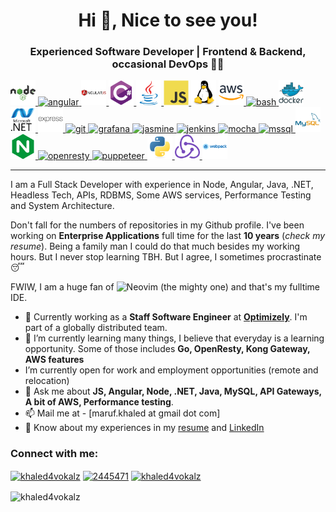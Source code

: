 <h1 align="center">Hi 👋, Nice to see you!</h1>
<h3 align="center">Experienced Software Developer | Frontend & Backend, occasional DevOps 👨‍💻</h3>

<!--![NeoVim](https://img.shields.io/badge/NeoVim-%2357A143.svg?&style=flat-square&logo=neovim&logoColor=white)
![JavaScript](https://img.shields.io/badge/JavaScript-F7DF1E?style=flat-square&logo=javascript&logoColor=black)-->
<!--![TypeScript](https://img.shields.io/badge/TypeScript-007ACC?style=flat-square&logo=typescript&logoColor=white)-->
<!--![Node.js](https://img.shields.io/badge/Node.js-43853D?style=flat-square&logo=node.js&logoColor=white)-->
<!--![Express](https://img.shields.io/badge/Express.js-404D59?style=flat-square&logo=express&logoColor=white)-->
<!--![Angular](https://img.shields.io/badge/Angular-DD0031?flat-square&logo=angular&logoColor=white)-->
<!--![.NET](https://img.shields.io/badge/.NET-512BD4?style=flat-square&logo=.net&logoColor=white)-->
<!--![Java](https://img.shields.io/badge/Java-ED8B00?style=flat-square&logo=openjdk&logoColor=white)-->
<!--![Python](https://img.shields.io/badge/Python-3776AB?style=flat-square&logo=python&logoColor=white)-->
<!--![Lua](https://img.shields.io/badge/Lua-2C2D72?style=flat-square&logo=lua&logoColor=white)-->
<!--![HTML](https://img.shields.io/badge/HTML5-E34F26?style=flat-square&logo=html5&logoColor=white)-->
<!--![MySQL](https://img.shields.io/badge/MySQL-005C84?style=flat-square&logo=mysql&logoColor=white)-->
<!--![MariaDB](https://img.shields.io/badge/MariaDB-003545?style=flat-square&logo=mariadb&logoColor=white)-->
<!--![Redis](https://img.shields.io/badge/redis-%23DD0031.svg?&style=flat-square&logo=redis&logoColor=white)-->
<!--![Linux](https://img.shields.io/badge/Linux-FCC624?style=flat-square&logo=linux&logoColor=black)-->
<!--![Docker](https://img.shields.io/badge/Docker-0CC1F3?style=flat-square&logo=docker&logoColor=white)-->
<!--![AWS](https://img.shields.io/badge/Amazon_AWS-232F3E?style=flat-square&logo=amazon-web-services&logoColor=white)-->
<p align="left"> <a href="https://nodejs.org" target="_blank" rel="noreferrer"> <img src="https://raw.githubusercontent.com/devicons/devicon/master/icons/nodejs/nodejs-original-wordmark.svg" alt="nodejs" width="40" height="40"/> </a> <a href="https://angular.io" target="_blank" rel="noreferrer"> <img src="https://angular.io/assets/images/logos/angular/angular.svg" alt="angular" width="40" height="40"/> </a> <a href="https://angular.io" target="_blank" rel="noreferrer"> <img src="https://raw.githubusercontent.com/devicons/devicon/master/icons/angularjs/angularjs-original-wordmark.svg" alt="angularjs" width="40" height="40"/> </a><a href="https://www.w3schools.com/cs/" target="_blank" rel="noreferrer"> <img src="https://raw.githubusercontent.com/devicons/devicon/master/icons/csharp/csharp-original.svg" alt="csharp" width="40" height="40"/> </a> <a href="https://www.java.com" target="_blank" rel="noreferrer"> <img src="https://raw.githubusercontent.com/devicons/devicon/master/icons/java/java-original.svg" alt="java" width="40" height="40"/> </a> <a href="https://developer.mozilla.org/en-US/docs/Web/JavaScript" target="_blank" rel="noreferrer"> <img src="https://raw.githubusercontent.com/devicons/devicon/master/icons/javascript/javascript-original.svg" alt="javascript" width="40" height="40"/> </a><a href="https://www.linux.org/" target="_blank" rel="noreferrer"> <img src="https://raw.githubusercontent.com/devicons/devicon/master/icons/linux/linux-original.svg" alt="linux" width="40" height="40"/> </a><a href="https://aws.amazon.com" target="_blank" rel="noreferrer"> <img src="https://raw.githubusercontent.com/devicons/devicon/master/icons/amazonwebservices/amazonwebservices-original-wordmark.svg" alt="aws" width="40" height="40"/> </a> <a href="https://www.gnu.org/software/bash/" target="_blank" rel="noreferrer"> <img src="https://www.vectorlogo.zone/logos/gnu_bash/gnu_bash-icon.svg" alt="bash" width="40" height="40"/> </a> <a href="https://www.docker.com/" target="_blank" rel="noreferrer"> <img src="https://raw.githubusercontent.com/devicons/devicon/master/icons/docker/docker-original-wordmark.svg" alt="docker" width="40" height="40"/> </a> <a href="https://dotnet.microsoft.com/" target="_blank" rel="noreferrer"> <img src="https://raw.githubusercontent.com/devicons/devicon/master/icons/dot-net/dot-net-original-wordmark.svg" alt="dotnet" width="40" height="40"/> </a> <a href="https://expressjs.com" target="_blank" rel="noreferrer"> <img src="https://raw.githubusercontent.com/devicons/devicon/master/icons/express/express-original-wordmark.svg" alt="express" width="40" height="40"/> </a> <a href="https://git-scm.com/" target="_blank" rel="noreferrer"> <img src="https://www.vectorlogo.zone/logos/git-scm/git-scm-icon.svg" alt="git" width="40" height="40"/> </a> <a href="https://grafana.com" target="_blank" rel="noreferrer"> <img src="https://www.vectorlogo.zone/logos/grafana/grafana-icon.svg" alt="grafana" width="40" height="40"/> </a> <a href="https://jasmine.github.io/" target="_blank" rel="noreferrer"> <img src="https://www.vectorlogo.zone/logos/jasmine/jasmine-icon.svg" alt="jasmine" width="40" height="40"/> </a>  <a href="https://www.jenkins.io" target="_blank" rel="noreferrer"> <img src="https://www.vectorlogo.zone/logos/jenkins/jenkins-icon.svg" alt="jenkins" width="40" height="40"/> </a>  <a href="https://mochajs.org" target="_blank" rel="noreferrer"> <img src="https://www.vectorlogo.zone/logos/mochajs/mochajs-icon.svg" alt="mocha" width="40" height="40"/> </a> <a href="https://www.microsoft.com/en-us/sql-server" target="_blank" rel="noreferrer"> <img src="https://www.svgrepo.com/show/303229/microsoft-sql-server-logo.svg" alt="mssql" width="40" height="40"/> </a> <a href="https://www.mysql.com/" target="_blank" rel="noreferrer"> <img src="https://raw.githubusercontent.com/devicons/devicon/master/icons/mysql/mysql-original-wordmark.svg" alt="mysql" width="40" height="40"/> </a> <a href="https://www.nginx.com" target="_blank" rel="noreferrer"> <img src="https://raw.githubusercontent.com/devicons/devicon/master/icons/nginx/nginx-original.svg" alt="nginx" width="40" height="40"/> </a> <a href="https://openresty.org/" target="_blank" rel="noreferrer"> <img src="https://openresty.org/images/logo.png" alt="openresty" width="40" height="40"/> </a> <a href="https://github.com/puppeteer/puppeteer" target="_blank" rel="noreferrer"> <img src="https://www.vectorlogo.zone/logos/pptrdev/pptrdev-official.svg" alt="puppeteer" width="40" height="40"/> </a> <a href="https://www.python.org" target="_blank" rel="noreferrer"> <img src="https://raw.githubusercontent.com/devicons/devicon/master/icons/python/python-original.svg" alt="python" width="40" height="40"/> </a> <a href="https://redux.js.org" target="_blank" rel="noreferrer"> <img src="https://raw.githubusercontent.com/devicons/devicon/master/icons/redux/redux-original.svg" alt="redux" width="40" height="40"/> </a> <a href="https://webpack.js.org" target="_blank" rel="noreferrer"> <img src="https://raw.githubusercontent.com/devicons/devicon/d00d0969292a6569d45b06d3f350f463a0107b0d/icons/webpack/webpack-original-wordmark.svg" alt="webpack" width="40" height="40"/> </a> </p>

---
I am a Full Stack Developer with experience in Node, Angular, Java, .NET, Headless Tech, APIs, RDBMS, Some AWS services, Performance Testing and System Architecture.

Don't fall for the numbers of repositories in my Github profile. I've been working on **Enterprise Applications** full time for the last **10 years** (_check my resume_). Being a family man I could do that much besides my working hours. But I never stop learning TBH. But I agree, I sometimes procrastinate 😴

FWIW, I am a huge fan of ![Neovim](https://img.shields.io/badge/NeoVim-%2357A143.svg?&style=flat-square&logo=neovim&logoColor=white) (the mighty one) and that's my fulltime IDE.

- 🏢 Currently working as a **Staff Software Engineer** at [**Optimizely**](https://www.optimizely.com/). I'm part of a globally distributed team.
- 🌱 I’m currently learning many things, I believe that everyday is a learning opportunity. Some of those includes **Go, OpenResty, Kong Gateway, AWS features**
- I’m currently open for work and employment opportunities (remote and relocation)
- 💬 Ask me about **JS, Angular, Node, .NET, Java, MySQL, API Gateways, A bit of AWS, Performance testing**.
- 📫 Mail me at - [maruf.khaled at gmail dot com]
- 📄 Know about my experiences in my [resume](https://drive.google.com/file/d/1PeVDDVZdfjvjVMkt8KMHUsz84BOettZN/view?usp=sharing) and [LinkedIn](www.linkedin.com/in/khaled4vokalz)
<h3 align="left">Connect with me:</h3>
<p align="left">
<a href="https://linkedin.com/in/khaled4vokalz" target="blank"><img align="center" src="https://raw.githubusercontent.com/rahuldkjain/github-profile-readme-generator/master/src/images/icons/Social/linked-in-alt.svg" alt="khaled4vokalz" height="30" width="40" /></a>
<a href="https://stackoverflow.com/users/2445471" target="blank"><img align="center" src="https://raw.githubusercontent.com/rahuldkjain/github-profile-readme-generator/master/src/images/icons/Social/stack-overflow.svg" alt="2445471" height="30" width="40" /></a>
<a href="https://www.leetcode.com/khaled4vokalz" target="blank"><img align="center" src="https://raw.githubusercontent.com/rahuldkjain/github-profile-readme-generator/master/src/images/icons/Social/leet-code.svg" alt="khaled4vokalz" height="30" width="40" /></a>
</p>


<p><img align="center" src="https://github-readme-stats.vercel.app/api/top-langs?username=khaled4vokalz&show_icons=true&locale=en&layout=compact" alt="khaled4vokalz" /></p>
